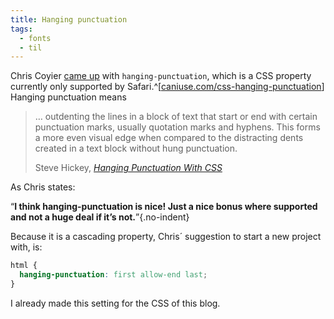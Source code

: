 ```yaml
---
title: Hanging punctuation
tags: 
  - fonts
  - til
---
```

Chris Coyier [came up](https://chriscoyier.net/2023/11/27/the-hanging-punctuation-property-in-css/) with `hanging-punctuation`, which is a CSS property currently only supported by Safari.^[[caniuse.com/css-hanging-punctuation](https://caniuse.com/css-hanging-punctuation)] Hanging punctuation means

> … outdenting the lines in a block of text that start or end with certain punctuation marks, usually quotation marks and hyphens. This forms a more even visual edge when compared to the distracting dents created in a text block without hung punctuation.
> <footer>Steve Hickey, <a href="https://stevehickeydesign.com/blog/2012/12/04/hanging-punctuation-with-css/"><cite>Hanging Punctuation With CSS</cite></a></footer>

As Chris states:

<q><strong>I think hanging-punctuation is nice! Just a nice bonus where supported and not a huge deal if it’s not.</strong></q>{.no-indent}

Because it is a cascading property, Chris´ suggestion to start a new project with, is:

```css
html {
  hanging-punctuation: first allow-end last;
}
 ```

I already made this setting for the CSS of this blog.